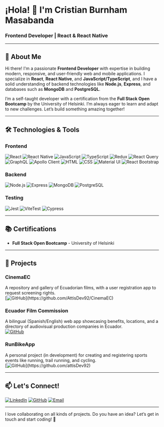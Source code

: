 # ¡Hola! 👋 I'm Cristian Burnham Masabanda  
### Frontend Developer | React & React Native  

---

## 🚀 **About Me**  
Hi there! I'm a passionate **Frontend Developer** with expertise in building modern, responsive, and user-friendly web and mobile applications. I specialize in **React**, **React Native**, and **JavaScript/TypeScript**, and I have a solid understanding of backend technologies like **Node.js**, **Express**, and databases such as **MongoDB** and **PostgreSQL**.  

I’m a self-taught developer with a certification from the **Full Stack Open Bootcamp** by the University of Helsinki. I’m always eager to learn and adapt to new challenges. Let’s build something amazing together!  

---

## 🛠️ **Technologies & Tools**  

### **Frontend**  
![React](https://img.shields.io/badge/React-61DAFB?style=for-the-badge&logo=react&logoColor=white)
![React Native](https://img.shields.io/badge/React_Native-61DAFB?style=for-the-badge&logo=react&logoColor=white)
![JavaScript](https://img.shields.io/badge/JavaScript-F7DF1E?style=for-the-badge&logo=javascript&logoColor=black)
![TypeScript](https://img.shields.io/badge/TypeScript-3178C6?style=for-the-badge&logo=typescript&logoColor=white)
![Redux](https://img.shields.io/badge/Redux-764ABC?style=for-the-badge&logo=redux&logoColor=white)
![React Query](https://img.shields.io/badge/React_Query-FF4154?style=for-the-badge&logo=react-query&logoColor=white)
![GraphQL](https://img.shields.io/badge/GraphQL-E10098?style=for-the-badge&logo=graphql&logoColor=white)
![Apollo Client](https://img.shields.io/badge/Apollo_Client-311C87?style=for-the-badge&logo=apollo-graphql&logoColor=white)
![HTML](https://img.shields.io/badge/HTML-E34F26?style=for-the-badge&logo=html5&logoColor=white)
![CSS](https://img.shields.io/badge/CSS-1572B6?style=for-the-badge&logo=css3&logoColor=white)
![Material UI](https://img.shields.io/badge/Material_UI-0081CB?style=for-the-badge&logo=mui&logoColor=white)
![React Bootstrap](https://img.shields.io/badge/React_Bootstrap-563D7C?style=for-the-badge&logo=bootstrap&logoColor=white)

### **Backend**  
![Node.js](https://img.shields.io/badge/Node.js-339933?style=for-the-badge&logo=node.js&logoColor=white)
![Express](https://img.shields.io/badge/Express-000000?style=for-the-badge&logo=express&logoColor=white)
![MongoDB](https://img.shields.io/badge/MongoDB-47A248?style=for-the-badge&logo=mongodb&logoColor=white)
![PostgreSQL](https://img.shields.io/badge/PostgreSQL-4169E1?style=for-the-badge&logo=postgresql&logoColor=white)

### **Testing**  
![Jest](https://img.shields.io/badge/Jest-C21325?style=for-the-badge&logo=jest&logoColor=white)
![ViteTest](https://img.shields.io/badge/Vitest-6E4A7E?style=for-the-badge&logo=vitest&logoColor=white)
![Cypress](https://img.shields.io/badge/Cypress-17202C?style=for-the-badge&logo=cypress&logoColor=white)

---

## 📚 **Certifications**  
- **Full Stack Open Bootcamp** - University of Helsinki  

---

## 🌟 **Projects**  

### **CinemaEC**  
A repository and gallery of Ecuadorian films, with a user registration app to request screening rights.  
[![GitHub](https://img.shields.io/badge/GitHub-181717?style=for-the-badge&logo=github&logoColor=white](https://github.com/attisDev92/cinemaec))](https://github.com/AttisDev92/CinemaEC)  

### **Ecuador Film Commission**  
A bilingual (Spanish/English) web app showcasing benefits, locations, and a directory of audiovisual production companies in Ecuador.  
[![GitHub](https://img.shields.io/badge/GitHub-181717?style=for-the-badge&logo=github&logoColor=white]https://github.com/attisDev92/Film_Commission_EC)](https://github.com/AttisDev92/Ecuador-Film-Commission)  

### **RunBikeApp**  
A personal project (in development) for creating and registering sports events like running, trail running, and cycling.  
[![GitHub](https://img.shields.io/badge/GitHub-181717?style=for-the-badge&logo=github&logoColor=white](https://github.com/attisDev92))](https://github.com/attisDev92)  

---

## 📫 **Let's Connect!**  
[![LinkedIn](https://img.shields.io/badge/LinkedIn-0A66C2?style=for-the-badge&logo=linkedin&logoColor=white)](https://www.linkedin.com/in/burnhamchristian92/)
[![GitHub](https://img.shields.io/badge/GitHub-181717?style=for-the-badge&logo=github&logoColor=white)](https://github.com/AttisDev92)
[![Email](https://img.shields.io/badge/Email-D14836?style=for-the-badge&logo=gmail&logoColor=white)](mailto:attis.alejandro@gmail.com)

---

I love collaborating on all kinds of projects. Do you have an idea? Let’s get in touch and start coding! 🚀 
